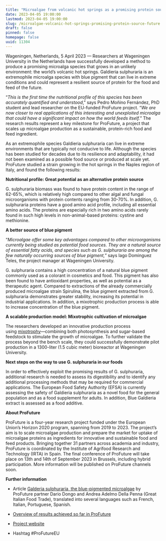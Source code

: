 ```yaml
---
title: "Microalgae from volcanic hot springs as a promising protein source for the future"
date: 2023-04-05 19:00:00
lastmod: 2023-04-05 19:00:00
slug: /microalgae-volcanic-hot-springs-promising-protein-source-future
draft: false
pinned: false
homepage: false
uuid: 11304
---
```

<p>Wageningen, Netherlands, 5 April 2023 — Researchers at Wageningen University in the Netherlands have successfully developed a method to produce a promising microalga species that grows in an unlikely environment: the world’s volcanic hot springs. Galdieria sulphuraria is an extremophile microalga species with blue pigment that can live in extreme conditions and could represent a resilient source of protein for the food and feed of the future.</p>
<p>“<em>This is the first time the nutritional profile of this species has been accurately quantified and understood</em>,” says Pedro Moñino Fernández, PhD student and lead researcher on the EU-funded ProFuture project. “<em>We are now closer to real applications of this interesting and unexploited microalga that could have a significant impact on how the world feeds itself.</em>” The research results represent a key milestone for ProFuture, a project that scales up microalgae production as a sustainable, protein-rich food and feed ingredient.</p>
<p>As an extremophile species Galdieria sulphuraria can live in extreme environments that are typically not conducive to life. Although the species has been studied for decades due to its resilience and adaptability, it had not been examined as a possible food source or produced at scale yet. ProFuture studied a strain growing in the hot springs in the Naples region of Italy, and found the following results:</p>
<p><strong>Nutritional profile: Great potential as an alternative protein source</strong></p>
<p>G. sulphuraria biomass was found to have protein content in the range of 62-65%, which is relatively high compared to other algal and fungal microorganisms with protein contents ranging from 30-70%. In addition, G. sulphuraria proteins have a good amino acid profile, including all essential amino acids. The proteins are especially rich in two amino acids rarely found in such high levels in non-animal-based proteins: cystine and methionine.</p>
<p><strong>A better source of blue pigment</strong></p>
<p>“<em>Microalgae offer some key advantages compared to other microorganisms currently being studied as potential food sources. They are a natural source of essential fatty acids, and species such as G. sulphuraria are among the few naturally occurring sources of blue pigment,</em>” says Iago Dominguez Teles, the project manager at Wageningen University.</p>
<p>G. sulphuraria contains a high concentration of a natural blue pigment commonly used as a colorant in cosmetics and food. This pigment has also been found to have antioxidant properties, as well as potential as a therapeutic agent. Compared to extractions of the already commercially produced microalgae strain Spirulina, the blue pigment extracted from G. sulphuraria demonstrates greater stability, increasing its potential in industrial applications. In addition, a mixotrophic production process is able to increase concentration of the blue pigment.</p>
<p><strong>A scalable production model: Mixotrophic cultivation of microalgae</strong></p>
<p>The researchers developed an innovative production process using <a href="https://www.pro-future.eu/news/industrial-mixotrophic-cultivation">mixotrophy</a>—combining both photosynthesis and sugar-based feedstock to stimulate the growth of microalgae. To further validate the process beyond the bench scale, they could successfully demonstrate pilot production in a 1300-liter (1.5 cubic meter) bioreactor at Wageningen University.</p>
<p><strong>Next steps on the way to use G. sulphuraria in our foods</strong></p>
<p>In order to effectively exploit the promising results of G. sulphuraria, additional research is needed to assess its digestibility and to identify any additional processing methods that may be required for commercial applications. The European Food Safety Authority (EFSA) is currently assessing the safety of Galdieria sulphuraria as a novel food for the general population and as a food supplement for adults. In addition, Blue Galdieria extract is assessed as a food additive.</p>
<p><strong>About ProFuture</strong></p>
<p>ProFuture is a four-year research project funded under the European Union’s Horizon 2020 program, spanning from 2019 to 2023. The project’s aim is to scale microalgae production and prepare the market for uptake of microalgae proteins as ingredients for innovative and sustainable food and feed products. Bringing together 31 partners across academia and industry, ProFuture is coordinated by the Institute of Agrifood Research and Technology (IRTA) in Spain. The final conference of ProFuture will take place on 13th and 14th of September 2023 in Brussels, including hybrid participation. More information will be published on ProFuture channels soon.</p>
<p><strong>Further information</strong></p>
<ul>
<li>
<p>Article <a href="https://www.greatitalianfoodtrade.it/en/-innovation/galderia-sulphuraria-the-blue-pigmented-microalgae/">Galderia sulphuraria, the blue-pigmented microalgae</a> by ProFuture partner Dario Dongo and Andrea Adelmo Della Penna (Great Italian Food Trade), translated into several languages such as French, Italian, Portuguese, Spanish.</p>
</li>
<li>
<p><a href="https://www.pro-future.eu/news/profuture-update-which-results-have-we-achieved-so-far">Overview of results achieved so far in ProFuture</a></p>
</li>
<li>
<p><a href="https://www.pro-future.eu/">Project website</a></p>
</li>
<li>
<p>Hashtag #ProFutureEU</p>
</li>
</ul>
